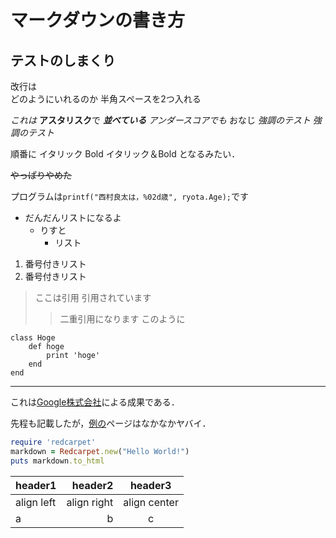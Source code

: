 
# マークダウンの書き方

## テストのしまくり
改行は  
どのようにいれるのか
半角スペースを2つ入れる



*これは*
**アスタリスク**で
***並べている***
_アンダースコアでも_
おなじ
*強調のテスト*
_強調のテスト_

順番に
イタリック
Bold
イタリック＆Bold
となるみたい．

~~やっぱりやめた~~

プログラムは`printf("西村良太は，%02d歳", ryota.Age);`です

* だんだんリストになるよ
	- りすと
		+ リスト

1. 番号付きリスト
1. 番号付きリスト

> ここは引用
> 引用されています
>> 二重引用になります
>>このように

	class Hoge
 		def hoge
 			print 'hoge'
		end
	end

---
これは[Google株式会社][google]による成果である．

先程も記載したが，[例の][google]ページはなかなかヤバイ．

[google]: http://google.com/



```ruby
require 'redcarpet'
markdown = Redcarpet.new("Hello World!")
puts markdown.to_html
```

|header1|header2|header3|
|:--|--:|:--:|
|align left|align right|align center|
|a|b|c|


